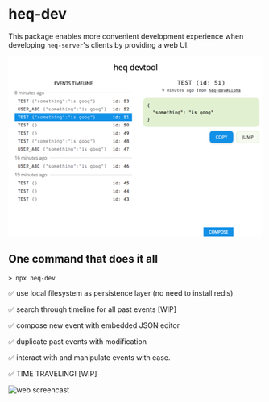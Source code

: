 # heq-dev

This package enables more convenient development experience when developing `heq-server`'s clients by providing a web UI.

![web UI screenshot](./UI.png)

## One command that does it all

```
> npx heq-dev
```

✅ use local filesystem as persistence layer (no need to install redis)

✅ search through timeline for all past events [WIP]

✅ compose new event with embedded JSON editor

✅ duplicate past events with modification

✅ interact with and manipulate events with ease.

✅ TIME TRAVELING! [WIP]

![web screencast](./ui-screencast.gif)
